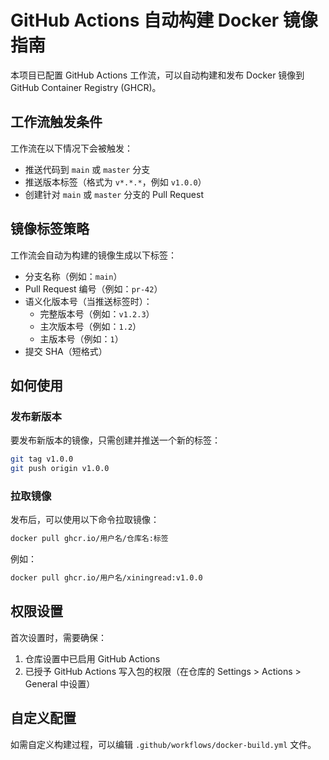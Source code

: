 # GitHub Actions 自动构建 Docker 镜像指南

本项目已配置 GitHub Actions 工作流，可以自动构建和发布 Docker 镜像到 GitHub Container Registry (GHCR)。

## 工作流触发条件

工作流在以下情况下会被触发：

- 推送代码到 `main` 或 `master` 分支
- 推送版本标签（格式为 `v*.*.*`，例如 `v1.0.0`）
- 创建针对 `main` 或 `master` 分支的 Pull Request

## 镜像标签策略

工作流会自动为构建的镜像生成以下标签：

- 分支名称（例如：`main`）
- Pull Request 编号（例如：`pr-42`）
- 语义化版本号（当推送标签时）：
  - 完整版本号（例如：`v1.2.3`）
  - 主次版本号（例如：`1.2`）
  - 主版本号（例如：`1`）
- 提交 SHA（短格式）

## 如何使用

### 发布新版本

要发布新版本的镜像，只需创建并推送一个新的标签：

```bash
git tag v1.0.0
git push origin v1.0.0
```

### 拉取镜像

发布后，可以使用以下命令拉取镜像：

```bash
docker pull ghcr.io/用户名/仓库名:标签
```

例如：

```bash
docker pull ghcr.io/用户名/xiningread:v1.0.0
```

## 权限设置

首次设置时，需要确保：

1. 仓库设置中已启用 GitHub Actions
2. 已授予 GitHub Actions 写入包的权限（在仓库的 Settings > Actions > General 中设置）

## 自定义配置

如需自定义构建过程，可以编辑 `.github/workflows/docker-build.yml` 文件。 
